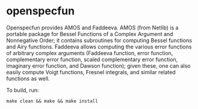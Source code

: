 openspecfun
===========

Openspecfun provides AMOS and Faddeeva. AMOS (from Netlib) is a
portable package for Bessel Functions of a Complex Argument and
Nonnegative Order; it contains subroutines for computing Bessel
functions and Airy functions. Faddeeva allows computing the
various error functions of arbitrary complex arguments (Faddeeva
function, error function, complementary error function, scaled
complementary error function, imaginary error function, and Dawson function);
given these, one can also easily compute Voigt functions, Fresnel integrals,
and similar related functions as well.

To build, run:

    make clean && make && make install
